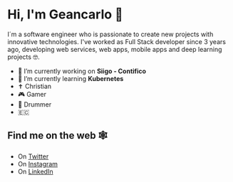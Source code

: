 # Hi, I'm Geancarlo 👋

I´m a software engineer who is passionate to create new projects with innovative technologies. I've worked as Full Stack developer since 3 years ago, developing web services, web apps, mobile apps and deep learning projects 🤓.
<!--
**gcmurillo/gcmurillo** is a ✨ _special_ ✨ repository because its `README.md` (this file) appears on your GitHub profile.
Here are some ideas to get you started:
-->

- 🔭 I’m currently working on **Siigo - Contifico**
- 🌱 I’m currently learning **Kubernetes**
- ✝️ Christian 
- 🎮 Gamer
- 🥁 Drummer
- 🇪🇨
<!-- - 👯 I’m looking to collaborate on ... 
- 🤔 I’m looking for help with ...
- 💬 Ask me about ...
- 📫 How to reach me: ...
- 😄 Pronouns: ... 
- ⚡ Fun fact: ...
-->

## Find me on the web 🕸️
* On [Twitter](https://twitter.com/geanmurillo)  
* On [Instagram](https://www.instagram.com/geancarlomurillo/)
* On [LinkedIn](https://www.linkedin.com/in/geancarlo-murillo-mendoza-409829117/)
